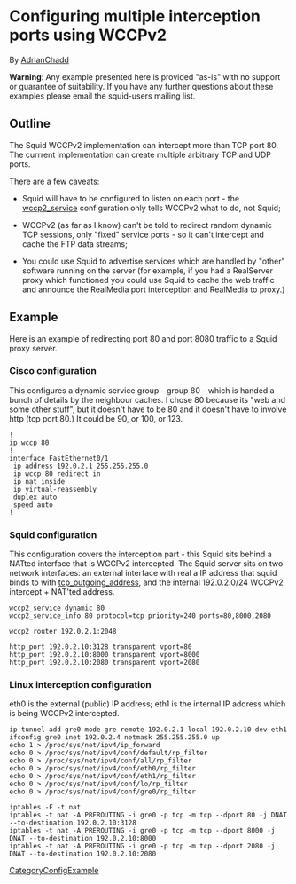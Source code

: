 # Configuring multiple interception ports using WCCPv2

By
[AdrianChadd](https://wiki.squid-cache.org/action/show/ConfigExamples/MultiplePortsWithWccp2/AdrianChadd#)

**Warning**: Any example presented here is provided "as-is" with no
support or guarantee of suitability. If you have any further questions
about these examples please email the squid-users mailing list.

## Outline

The Squid WCCPv2 implementation can intercept more than TCP port 80. The
currrent implementation can create multiple arbitrary TCP and UDP ports.

There are a few caveats:

  - Squid will have to be configured to listen on each port - the
    [wccp2\_service](http://www.squid-cache.org/Doc/config/wccp2_service#)
    configuration only tells WCCPv2 what to do, not Squid;

  - WCCPv2 (as far as I know) can't be told to redirect random dynamic
    TCP sessions, only "fixed" service ports - so it can't intercept and
    cache the FTP data streams;

  - You could use Squid to advertise services which are handled by
    "other" software running on the server (for example, if you had a
    RealServer proxy which functioned you could use Squid to cache the
    web traffic and announce the RealMedia port interception and
    RealMedia to proxy.)

## Example

Here is an example of redirecting port 80 and port 8080 traffic to a
Squid proxy server.

### Cisco configuration

This configures a dynamic service group - group 80 - which is handed a
bunch of details by the neighbour caches. I chose 80 because its "web
and some other stuff", but it doesn't have to be 80 and it doesn't have
to involve http (tcp port 80.) It could be 90, or 100, or 123.

``` 
!                                                                                                                                        
ip wccp 80                                                                                                                               
!                                                                                                                                        
interface FastEthernet0/1                                                                                                                
 ip address 192.0.2.1 255.255.255.0                                                                                                    
 ip wccp 80 redirect in                                                                                                                  
 ip nat inside                                                                                                                           
 ip virtual-reassembly                                                                                                                   
 duplex auto                                                                                                                             
 speed auto                                                                                                                              
!                                                                                                                                        
```

### Squid configuration

This configuration covers the interception part - this Squid sits behind
a NATted interface that is WCCPv2 intercepted. The Squid server sits on
two network interfaces: an external interface with real a IP address
that squid binds to with
[tcp\_outgoing\_address](http://www.squid-cache.org/Doc/config/tcp_outgoing_address#),
and the internal 192.0.2.0/24 WCCPv2 intercept + NAT'ted address.

``` 
wccp2_service dynamic 80                                                                                                                 
wccp2_service_info 80 protocol=tcp priority=240 ports=80,8000,2080                                                                       
                                                                                                                                         
wccp2_router 192.0.2.1:2048                                                                                                            
                                                                                                                                         
http_port 192.0.2.10:3128 transparent vport=80                                                                                         
http_port 192.0.2.10:8000 transparent vport=8000                                                                                       
http_port 192.0.2.10:2080 transparent vport=2080                                                                                       
```

### Linux interception configuration

eth0 is the external (public) IP address; eth1 is the internal IP
address which is being WCCPv2 intercepted.

    ip tunnel add gre0 mode gre remote 192.0.2.1 local 192.0.2.10 dev eth1
    ifconfig gre0 inet 192.0.2.4 netmask 255.255.255.0 up
    echo 1 > /proc/sys/net/ipv4/ip_forward
    echo 0 > /proc/sys/net/ipv4/conf/default/rp_filter
    echo 0 > /proc/sys/net/ipv4/conf/all/rp_filter
    echo 0 > /proc/sys/net/ipv4/conf/eth0/rp_filter
    echo 0 > /proc/sys/net/ipv4/conf/eth1/rp_filter
    echo 0 > /proc/sys/net/ipv4/conf/lo/rp_filter
    echo 0 > /proc/sys/net/ipv4/conf/gre0/rp_filter
    
    iptables -F -t nat
    iptables -t nat -A PREROUTING -i gre0 -p tcp -m tcp --dport 80 -j DNAT --to-destination 192.0.2.10:3128
    iptables -t nat -A PREROUTING -i gre0 -p tcp -m tcp --dport 8000 -j DNAT --to-destination 192.0.2.10:8000
    iptables -t nat -A PREROUTING -i gre0 -p tcp -m tcp --dport 2080 -j DNAT --to-destination 192.0.2.10:2080

[CategoryConfigExample](https://wiki.squid-cache.org/action/show/ConfigExamples/MultiplePortsWithWccp2/CategoryConfigExample#)
